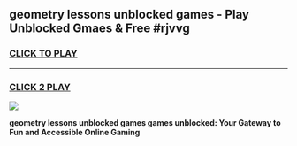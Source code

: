 
## geometry lessons unblocked games - Play Unblocked Gmaes & Free #rjvvg
<h3>
<a href="https://premium.freeplayer.one?title=geometry_lessons_unblocked_games&ref=03M">CLICK TO PLAY</a></h3>
<hr>

<h3>
<a href="https://premium.freeplayer.one?title=geometry_lessons_unblocked_games&ref=03M">CLICK 2 PLAY</a>
  
</h3>

<a href="https://premium.freeplayer.one?title=geometry_lessons_unblocked_games&ref=03M"><img src="https://clearcache.store/games.png"></a>


**geometry lessons unblocked games games unblocked: Your Gateway to Fun and Accessible Online Gaming**
